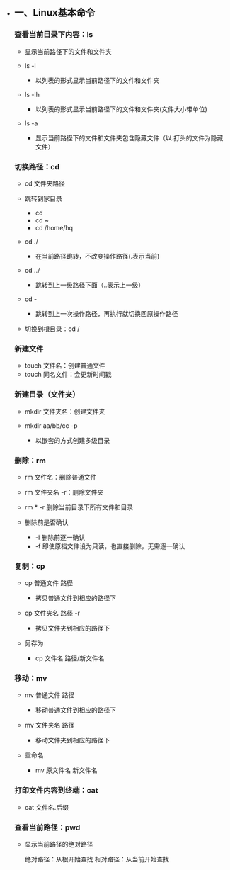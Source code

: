 - ## 一、Linux基本命令
  ### 查看当前目录下内容：ls

  - 显示当前路径下的文件和文件夹
  - ls -l

    - 以列表的形式显示当前路径下的文件和文件夹

  - ls -lh

    - 以列表的形式显示当前路径下的文件和文件夹(文件大小带单位)

  - ls -a

    - 显示当前路径下的文件和文件夹包含隐藏文件（以.打头的文件为隐藏文件）

  ### 切换路径：cd

  - cd  文件夹路径
  - 跳转到家目录

    - cd
    - cd ~
    - cd /home/hq

  - cd ./

    - 在当前路径跳转，不改变操作路径(.表示当前)

  - cd ../

    - 跳转到上一级路径下面（..表示上一级）

  - cd -

    - 跳转到上一次操作路径，再执行就切换回原操作路径

  - 切换到根目录：cd /

  ### 新建文件

  - touch 文件名：创建普通文件
  - touch 同名文件：会更新时间戳

  ### 新建目录（文件夹）

  - mkdir 文件夹名：创建文件夹
  - mkdir aa/bb/cc -p

    - 以嵌套的方式创建多级目录

  ### 删除：rm

  - rm 文件名：删除普通文件
  - rm 文件夹名 -r：删除文件夹
  - rm * -r 删除当前目录下所有文件和目录
  - 删除前是否确认

    - -i  删除前逐一确认
    - -f 即使原档文件设为只读，也直接删除，无需逐一确认

  ### 复制：cp

  - cp 普通文件 路径

    - 拷贝普通文件到相应的路径下

  - cp 文件夹名 路径 -r

    - 拷贝文件夹到相应的路径下

  - 另存为

    - cp 文件名 路径/新文件名

  ### 移动：mv

  - mv 普通文件 路径

    - 移动普通文件到相应的路径下

  - mv 文件夹名 路径

    - 移动文件夹到相应的路径下

  - 重命名

    - mv 原文件名 新文件名

  ### 打印文件内容到终端：cat

  - cat 文件名.后缀

  ### 查看当前路径：pwd

  - 显示当前路径的绝对路径

    绝对路径：从根开始查找
    相对路径：从当前开始查找
